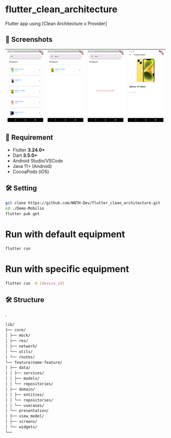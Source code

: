 # flutter_clean_architecture

Flutter app using [Clean Architecture x Provider]

## 📱 Screenshots

| ![Screen1](screenshots/1.png) | ![Screen2](screenshots/2.png) | ![Screen3](screenshots/3.png) | ![Screen4](screenshots/4.png) |
| ----------------------------- | ----------------------------- | ----------------------------- | ----------------------------- |

## 🚀 Requirement

- Flutter **3.24.0+**
- Dart **3.5.0+**
- Android Studio/VSCode
- Java 11+ (Android)
- CocoaPods (iOS)

## 🛠️ Setting

```bash
git clone https://github.com/NNTH-Dev/flutter_clean_architecture.git
cd ./Demo-Mobilio
flutter pub get
```

# Run with default equipment

```bash
flutter run
```

# Run with specific equipment

```bash
flutter run -d [device_id]
```

## 🛠️ Structure

.

```bash
lib/
├── core/
│ ├── mock/
│ ├── res/
│ ├── network/
│ └── utils/
│ └── routes/
└── feature/name-feature/
│ ├── data/
│ │ ├── services/
│ │ ├── models/
│ │ └── repositories/
│ ├── domain/
│ │ ├── entities/
│ │ └── repositories/
│ │ └── usecases/
│ └── presentation/
│ ├── view_model/
│ ├── screens/
│ └── widgets/
└──

```
